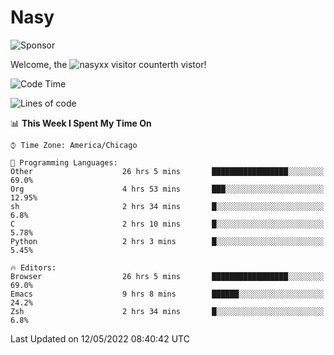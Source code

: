 # Nasy

<!--
<p align="center">
<img height="200" src="https://github-readme-stats.vercel.app/api?username=nasyxx&count_private=true&show_icons=true&theme=dracula&include_all_commits=true"/>
<img height="200" src="https://github-readme-stats.vercel.app/api/top-langs/?username=nasyxx&theme=dracula&hide=html,jupyter+notebook&count_private=true&show_icons=true"/>
</p>

  
----------------
-->

![Sponsor](https://img.shields.io/static/v1.svg?label=Sponsor&message=%E2%9D%A4&logo=GitHub&style=flat&color=pink)
 
Welcome, the ![nasyxx visitor counter](https://count.getloli.com/get/@nasyxx?theme=rule34)th vistor!
 
<!--START_SECTION:waka-->
![Code Time](http://img.shields.io/badge/Code%20Time-2%2C356%20hrs%2053%20mins-blue)

![Lines of code](https://img.shields.io/badge/From%20Hello%20World%20I%27ve%20Written-5%20Million%20lines%20of%20code-blue)

📊 **This Week I Spent My Time On** 

```text
⌚︎ Time Zone: America/Chicago

💬 Programming Languages: 
Other                    26 hrs 5 mins       █████████████████░░░░░░░░   69.0% 
Org                      4 hrs 53 mins       ███░░░░░░░░░░░░░░░░░░░░░░   12.95% 
sh                       2 hrs 34 mins       █░░░░░░░░░░░░░░░░░░░░░░░░   6.8% 
C                        2 hrs 10 mins       █░░░░░░░░░░░░░░░░░░░░░░░░   5.78% 
Python                   2 hrs 3 mins        █░░░░░░░░░░░░░░░░░░░░░░░░   5.45%

🔥 Editors: 
Browser                  26 hrs 5 mins       █████████████████░░░░░░░░   69.0% 
Emacs                    9 hrs 8 mins        ██████░░░░░░░░░░░░░░░░░░░   24.2% 
Zsh                      2 hrs 34 mins       █░░░░░░░░░░░░░░░░░░░░░░░░   6.8%

```


 Last Updated on 12/05/2022 08:40:42 UTC
<!--END_SECTION:waka-->

<!-- ![visitors](https://visitor-badge.laobi.icu/badge?page_id=nasyxx.nasyxx) -->

